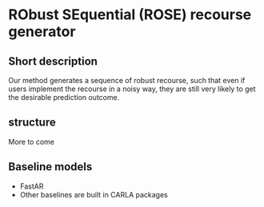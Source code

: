 # RObust SEquential (ROSE) recourse generator

## Short description
Our method generates a sequence of robust recourse, such that even if users implement the recourse in a noisy way, they are still very likely to get the desirable prediction outcome.

## structure
More to come

## Baseline models
- FastAR
- Other baselines are built in CARLA packages

